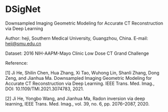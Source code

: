 # DSigNet

Downsampled Imaging Geometric Modeling for Accurate CT Reconstruction via Deep Learning

Author: heji, Southern Medical University, Guangzhou, China. E-mail: heji@smu.edu.cn

Dataset: 2016 NIH-AAPM-Mayo Clinic Low Dose CT Grand Challenge 

Reference:

[1] Ji He, Shilin Chen, Hua Zhang, Xi Tao, Wuhong Lin, Shanli Zhang, Dong Zeng, and Jianhua Ma. Downsampled Imaging Geometric Modeling 
for Accurate CT Reconstruction via Deep Learning. IEEE Trans. Med. Imag., DOI: 10.1109/TMI.2021.3074783, 2021.

[2] Ji He, Yongbo Wang, and Jianhua Ma, Radon inversion via deep learning, IEEE Trans. Med. Imag., vol. 39, no. 6, pp. 2076–2087, 2020.
